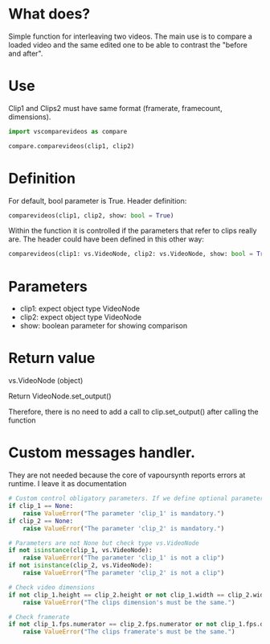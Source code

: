 # What does? 

  Simple function for interleaving two videos. The main use is to compare a loaded video and the same edited one to be able to contrast the "before and after".

# Use
  
  Clip1 and Clips2 must have same format (framerate, framecount, dimensions). 

  ``` python
  import vscomparevideos as compare
  
  compare.comparevideos(clip1, clip2)
  ```
  
# Definition

  For default, bool parameter is True. Header definition:
  
  ``` python
  comparevideos(clip1, clip2, show: bool = True)
  ```
  
  Within the function it is controlled if the parameters that refer to clips really are. The header could have been defined in this other way:
  ``` python
  comparevideos(clip1: vs.VideoNode, clip2: vs.VideoNode, show: bool = True)
  ```
# Parameters

  * clip1: expect object type VideoNode
  * clip2: expect object type VideoNode
  * show: boolean parameter for showing comparison

# Return value

  vs.VideoNode (object)
  
  Return VideoNode.set_output()
  
  Therefore, there is no need to add a call to clip.set_output() after calling the function  
  
# Custom messages handler. 

They are not needed because the core of vapoursynth reports errors at runtime. I leave it as documentation
```python
# Custom control obligatory parameters. If we define optional parameters (clip_1, clip_2) 
if clip_1 == None:
	raise ValueError("The parameter 'clip_1' is mandatory.")
if clip_2 == None:
	raise ValueError("The parameter 'clip_2' is mandatory.")

# Parameters are not None but check type vs.VideoNode
if not isinstance(clip_1, vs.VideoNode):
	raise ValueError("The parameter 'clip_1' is not a clip")
if not isinstance(clip_2, vs.VideoNode):
	raise ValueError("The parameter 'clip_2' is not a clip")

# Check video dimensions
if not clip_1.height == clip_2.height or not clip_1.width == clip_2.width:
	raise ValueError("The clips dimension's must be the same.")

# Check framerate
if not clip_1.fps.numerator == clip_2.fps.numerator or not clip_1.fps.denominator == clip_2.fps.denominator:
	raise ValueError("The clips framerate's must be the same.")
```

